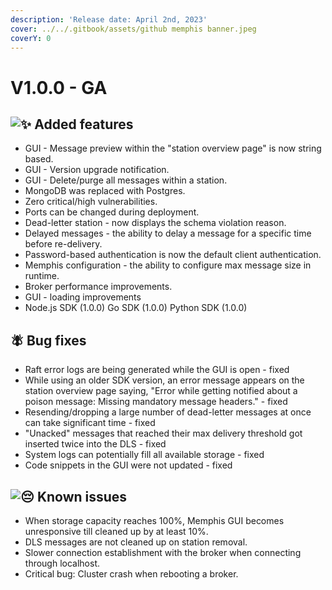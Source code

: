 ```yaml
---
description: 'Release date: April 2nd, 2023'
cover: ../../.gitbook/assets/github memphis banner.jpeg
coverY: 0
---
```


# V1.0.0 - GA

## &#x20;![:sparkles:](https://a.slack-edge.com/production-standard-emoji-assets/14.0/apple-medium/2728.png) Added features

* GUI - Message preview within the "station overview page" is now string based.
* GUI - Version upgrade notification.
* GUI - Delete/purge all messages within a station.
* MongoDB was replaced with Postgres.
* Zero critical/high vulnerabilities.
* Ports can be changed during deployment.
* Dead-letter station - now displays the schema violation reason.
* Delayed messages - the ability to delay a message for a specific time before re-delivery.
* Password-based authentication is now the default client authentication.
* Memphis configuration - the ability to configure max message size in runtime.
* Broker performance improvements.
* GUI - loading improvements
* Node.js SDK (1.0.0) Go SDK (1.0.0) Python SDK (1.0.0)

## 🪰 Bug fixes

* Raft error logs are being generated while the GUI is open - fixed
* While using an older SDK version, an error message appears on the station overview page saying, "Error while getting notified about a poison message: Missing mandatory message headers." - fixed
* Resending/dropping a large number of dead-letter messages at once can take significant time - fixed
* "Unacked" messages that reached their max delivery threshold got inserted twice into the DLS - fixed
* System logs can potentially fill all available storage - fixed
* Code snippets in the GUI were not updated - fixed

## ![:pensive:](https://a.slack-edge.com/production-standard-emoji-assets/14.0/apple-medium/1f614.png) Known issues

* When storage capacity reaches 100%, Memphis GUI becomes unresponsive till cleaned up by at least 10%.
* DLS messages are not cleaned up on station removal.
* Slower connection establishment with the broker when connecting through localhost.
* Critical bug: Cluster crash when rebooting a broker.
